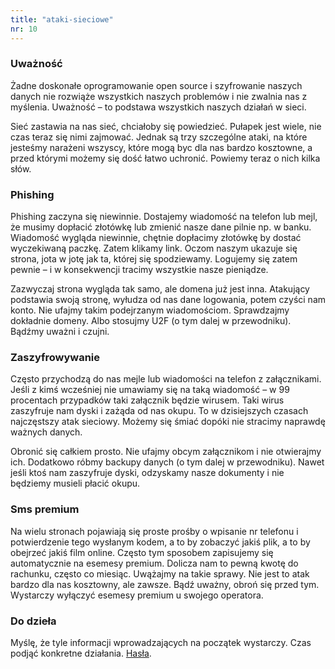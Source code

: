 ```yaml
---
title: "ataki-sieciowe"
nr: 10
---
```


### Uważność

Żadne doskonałe oprogramowanie open source i szyfrowanie naszych danych nie rozwiąże wszystkich naszych problemów i nie zwalnia nas z myślenia. Uważność – to podstawa wszystkich naszych działań w sieci.

Sieć zastawia na nas sieć, chciałoby się powiedzieć. Pułapek jest wiele, nie czas teraz się nimi zajmować. Jednak są trzy szczególne ataki, na które jesteśmy narażeni wszyscy, które mogą byc dla nas bardzo kosztowne, a przed którymi możemy się dość łatwo uchronić. Powiemy teraz o nich kilka słów.
### Phishing

Phishing zaczyna się niewinnie. Dostajemy wiadomość na telefon lub mejl, że musimy dopłacić złotówkę lub zmienić nasze dane pilnie np. w banku. Wiadomość wygląda niewinnie, chętnie dopłacimy złotówkę by dostać wyczekiwaną paczkę. Zatem klikamy link. Oczom naszym ukazuje się strona, jota w jotę jak ta, której się spodziewamy. Logujemy się zatem pewnie – i w konsekwencji tracimy wszystkie nasze pieniądze.

Zazwyczaj strona wygląda tak samo, ale domena już jest inna. Atakujący podstawia swoją stronę, wyłudza od nas dane logowania, potem czyści nam konto. Nie ufajmy takim podejrzanym wiadomościom. Sprawdzajmy dokładnie domeny. Albo stosujmy U2F (o tym dalej w przewodniku). Bądźmy uważni i czujni.
### Zaszyfrowywanie

Często przychodzą do nas mejle lub wiadomości na telefon z załącznikami. Jeśli z kimś wcześniej nie umawiamy się na taką wiadomość – w 99 procentach przypadków taki załącznik będzie wirusem. Taki wirus zaszyfruje nam dyski i zażąda od nas okupu. To w dzisiejszych czasach najczęstszy atak sieciowy. Możemy się śmiać dopóki nie stracimy naprawdę ważnych danych.

Obronić się całkiem prosto. Nie ufajmy obcym załącznikom i nie otwierajmy ich. Dodatkowo róbmy backupy danych (o tym dalej w przewodniku). Nawet jeśli ktoś nam zaszyfruje dyski, odzyskamy nasze dokumenty i nie będziemy musieli płacić okupu.
### Sms premium

Na wielu stronach pojawiają się proste prośby o wpisanie nr telefonu i potwierdzenie tego wysłanym kodem, a to by zobaczyć jakiś plik, a to by obejrzeć jakiś film online. Często tym sposobem zapisujemy się automatycznie na esemesy premium. Dolicza nam to pewną kwotę do rachunku, często co miesiąc. Uwążajmy na takie sprawy. Nie jest to atak bardzo dla nas kosztowny, ale zawsze. Bądź uważny, obroń się przed tym. Wystarczy wyłączyć esemesy premium u swojego operatora.
### Do dzieła

Myślę, że tyle informacji wprowadzających na początek wystarczy. Czas podjąć konkretne działania. [Hasła](/hasla/ "hasła").
